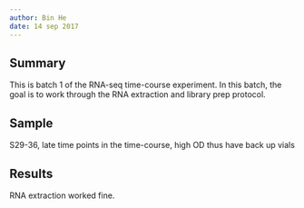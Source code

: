 ```yaml
---
author: Bin He
date: 14 sep 2017
---
```


## Summary

This is batch 1 of the RNA-seq time-course experiment. In this batch, the goal is to work through the RNA extraction and library prep protocol.

## Sample

S29-36, late time points in the time-course, high OD thus have back up vials

## Results

RNA extraction worked fine.
